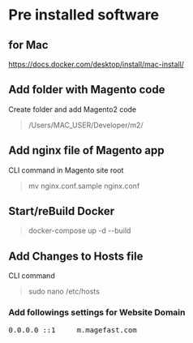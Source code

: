 # Pre installed software
## for Mac 
https://docs.docker.com/desktop/install/mac-install/

## Add folder with Magento code
Create folder and add Magento2 code
> /Users/MAC_USER/Developer/m2/

## Add nginx file of Magento app
CLI command in Magento site root
> mv nginx.conf.sample nginx.conf 


## Start/reBuild Docker

> docker-compose up -d --build


## Add Changes to Hosts file
CLI command
> sudo nano /etc/hosts

### Add followings settings for Website Domain
<pre>0.0.0.0 ::1     m.magefast.com</pre>



